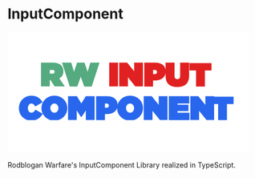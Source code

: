 # InputComponent

![RW InputComponent logo](assets/RWIC.png)

Rodblogan Warfare's InputComponent Library realized in TypeScript.
